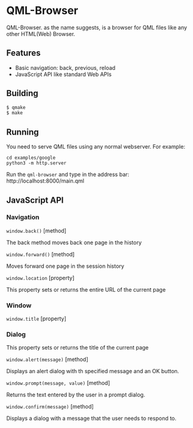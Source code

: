 # QML-Browser

QML-Browser. as the name suggests, is a browser for QML files like any other HTML(Web) Browser.

## Features

* Basic navigation: back, previous, reload
* JavaScript API like standard Web APIs

## Building

```sh
$ qmake
$ make
```

## Running

You need to serve QML files using any normal webserver. For example:

```
cd examples/google
python3 -m http.server
```

Run the `qml-browser` and type in the address bar: http://localhost:8000/main.qml

## JavaScript API

### Navigation

`window.back()`  [method]

The back method moves back one page in the history

`window.forward()` [method]

Moves forward one page in the session history

`window.location` [property]

This property sets or returns the entire URL of the current page

### Window

`window.title` [property]

### Dialog

This property sets or returns the title of the current page

`window.alert(message)` [method]

Displays an alert dialog with th specified message and an OK button.

`window.prompt(message, value)` [method]

Returns the text entered by the user in a prompt dialog.

`window.confirm(message)` [method]

Displays a dialog with a message that the user needs to respond to.



